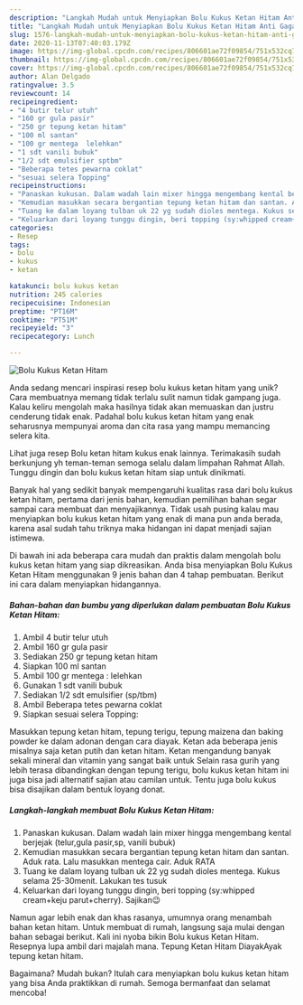 ```yaml
---
description: "Langkah Mudah untuk Menyiapkan Bolu Kukus Ketan Hitam Anti Gagal"
title: "Langkah Mudah untuk Menyiapkan Bolu Kukus Ketan Hitam Anti Gagal"
slug: 1576-langkah-mudah-untuk-menyiapkan-bolu-kukus-ketan-hitam-anti-gagal
date: 2020-11-13T07:40:03.179Z
image: https://img-global.cpcdn.com/recipes/806601ae72f09854/751x532cq70/bolu-kukus-ketan-hitam-foto-resep-utama.jpg
thumbnail: https://img-global.cpcdn.com/recipes/806601ae72f09854/751x532cq70/bolu-kukus-ketan-hitam-foto-resep-utama.jpg
cover: https://img-global.cpcdn.com/recipes/806601ae72f09854/751x532cq70/bolu-kukus-ketan-hitam-foto-resep-utama.jpg
author: Alan Delgado
ratingvalue: 3.5
reviewcount: 14
recipeingredient:
- "4 butir telur utuh"
- "160 gr gula pasir"
- "250 gr tepung ketan hitam"
- "100 ml santan"
- "100 gr mentega  lelehkan"
- "1 sdt vanili bubuk"
- "1/2 sdt emulsifier sptbm"
- "Beberapa tetes pewarna coklat"
- "sesuai selera Topping"
recipeinstructions:
- "Panaskan kukusan. Dalam wadah lain mixer hingga mengembang kental berjejak (telur,gula pasir,sp, vanili bubuk)"
- "Kemudian masukkan secara bergantian tepung ketan hitam dan santan. Aduk rata. Lalu masukkan mentega cair. Aduk RATA"
- "Tuang ke dalam loyang tulban uk 22 yg sudah dioles mentega. Kukus selama 25-30menit. Lakukan tes tusuk"
- "Keluarkan dari loyang tunggu dingin, beri topping (sy:whipped cream+keju parut+cherry). Sajikan😉"
categories:
- Resep
tags:
- bolu
- kukus
- ketan

katakunci: bolu kukus ketan 
nutrition: 245 calories
recipecuisine: Indonesian
preptime: "PT16M"
cooktime: "PT51M"
recipeyield: "3"
recipecategory: Lunch

---
```



![Bolu Kukus Ketan Hitam](https://img-global.cpcdn.com/recipes/806601ae72f09854/751x532cq70/bolu-kukus-ketan-hitam-foto-resep-utama.jpg)

Anda sedang mencari inspirasi resep bolu kukus ketan hitam yang unik? Cara membuatnya memang tidak terlalu sulit namun tidak gampang juga. Kalau keliru mengolah maka hasilnya tidak akan memuaskan dan justru cenderung tidak enak. Padahal bolu kukus ketan hitam yang enak seharusnya mempunyai aroma dan cita rasa yang mampu memancing selera kita.

Lihat juga resep Bolu ketan hitam kukus enak lainnya. Terimakasih sudah berkunjung yh teman-teman semoga selalu dalam limpahan Rahmat Allah. Tunggu dingin dan bolu kukus ketan hitam siap untuk dinikmati.

Banyak hal yang sedikit banyak mempengaruhi kualitas rasa dari bolu kukus ketan hitam, pertama dari jenis bahan, kemudian pemilihan bahan segar sampai cara membuat dan menyajikannya. Tidak usah pusing kalau mau menyiapkan bolu kukus ketan hitam yang enak di mana pun anda berada, karena asal sudah tahu triknya maka hidangan ini dapat menjadi sajian istimewa.


Di bawah ini ada beberapa cara mudah dan praktis dalam mengolah bolu kukus ketan hitam yang siap dikreasikan. Anda bisa menyiapkan Bolu Kukus Ketan Hitam menggunakan 9 jenis bahan dan 4 tahap pembuatan. Berikut ini cara dalam menyiapkan hidangannya.

<!--inarticleads1-->

##### Bahan-bahan dan bumbu yang diperlukan dalam pembuatan Bolu Kukus Ketan Hitam:

1. Ambil 4 butir telur utuh
1. Ambil 160 gr gula pasir
1. Sediakan 250 gr tepung ketan hitam
1. Siapkan 100 ml santan
1. Ambil 100 gr mentega : lelehkan
1. Gunakan 1 sdt vanili bubuk
1. Sediakan 1/2 sdt emulsifier (sp/tbm)
1. Ambil Beberapa tetes pewarna coklat
1. Siapkan sesuai selera Topping:


Masukkan tepung ketan hitam, tepung terigu, tepung maizena dan baking powder ke dalam adonan dengan cara diayak. Ketan ada beberapa jenis misalnya saja ketan putih dan ketan hitam. Ketan mengandung banyak sekali mineral dan vitamin yang sangat baik untuk Selain rasa gurih yang lebih terasa dibandingkan dengan tepung terigu, bolu kukus ketan hitam ini juga bisa jadi alternatif sajian atau camilan untuk. Tentu juga bolu kukus bisa disajikan dalam bentuk loyang donat. 

<!--inarticleads2-->

##### Langkah-langkah membuat Bolu Kukus Ketan Hitam:

1. Panaskan kukusan. Dalam wadah lain mixer hingga mengembang kental berjejak (telur,gula pasir,sp, vanili bubuk)
1. Kemudian masukkan secara bergantian tepung ketan hitam dan santan. Aduk rata. Lalu masukkan mentega cair. Aduk RATA
1. Tuang ke dalam loyang tulban uk 22 yg sudah dioles mentega. Kukus selama 25-30menit. Lakukan tes tusuk
1. Keluarkan dari loyang tunggu dingin, beri topping (sy:whipped cream+keju parut+cherry). Sajikan😉


Namun agar lebih enak dan khas rasanya, umumnya orang menambah bahan ketan hitam. Untuk membuat di rumah, langsung saja mulai dengan bahan sebagai berikut. Kali ini nyoba bikin Bolu kukus Ketan Hitam. Resepnya lupa ambil dari majalah mana. Tepung Ketan Hitam DiayakAyak tepung ketan hitam. 

Bagaimana? Mudah bukan? Itulah cara menyiapkan bolu kukus ketan hitam yang bisa Anda praktikkan di rumah. Semoga bermanfaat dan selamat mencoba!
